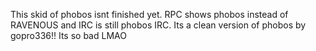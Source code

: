 This skid of phobos isnt finished yet. RPC shows phobos instead of RAVENOUS and IRC is still phobos IRC.
Its a clean version of phobos by gopro336!!
Its so bad LMAO
